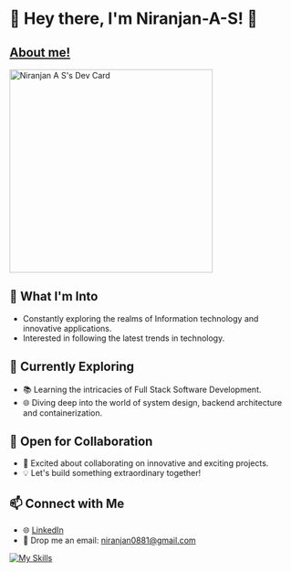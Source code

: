 # 👋 Hey there, I'm Niranjan-A-S! 🚀 
## [About me!](https://niranjan-dev.vercel.app/)

<a href="https://app.daily.dev/niranjan2602"><img src="https://api.daily.dev/devcards/v2/OuQJEBxKLXuZVNhFg0Hzg.png?type=default&r=j30" width="356" alt="Niranjan A S's Dev Card"/></a>

## 👀 What I'm Into
- Constantly exploring the realms of Information technology and innovative applications.
- Interested in following the latest trends in technology.

## 🌱 Currently Exploring
- 📚 Learning the intricacies of Full Stack Software Development.
- 🌐 Diving deep into the world of system design, backend architecture and containerization.

## 💼 Open for Collaboration
- 🤝 Excited about collaborating on innovative and exciting projects.
- 💡 Let's build something extraordinary together!

## 📫 Connect with Me
- 🌐 [LinkedIn](https://www.linkedin.com/in/niranjan-as/)
- 📧 Drop me an email: niranjan0881@gmail.com

[![My Skills](https://skillicons.dev/icons?i=html,css,js,ts,next,nodejs,express,react,mongodb,postgres,prisma,webpack,vite,tailwind,styledcomponents,redux,firebase,git,vscode,postman&perline=8)](https://skillicons.dev)
